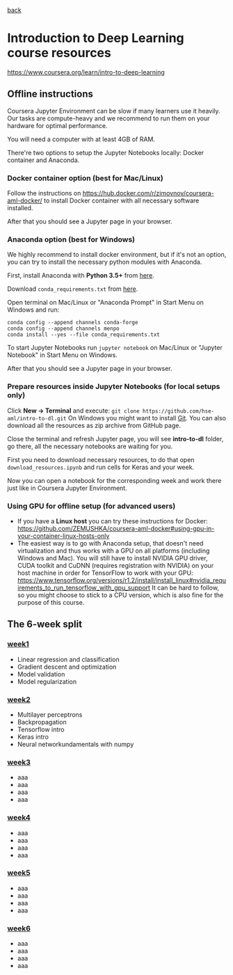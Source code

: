 [back](..)
# Introduction to Deep Learning course resources
https://www.coursera.org/learn/intro-to-deep-learning

## Offline instructions
Coursera Jupyter Environment can be slow if many learners use it heavily. 
Our tasks are compute-heavy and we recommend to run them on your hardware for optimal performance.

You will need a computer with at least 4GB of RAM.

There're two options to setup the Jupyter Notebooks locally: Docker container and Anaconda.

### Docker container option (best for Mac/Linux)

Follow the instructions on https://hub.docker.com/r/zimovnov/coursera-aml-docker/ to install Docker container with all necessary software installed.

After that you should see a Jupyter page in your browser.

### Anaconda option (best for Windows)
We highly recommend to install docker environment, but if it's not an option, 
you can try to install the necessary python modules with Anaconda.

First, install Anaconda with **Python 3.5+** from [here](https://www.anaconda.com/download).

Download `conda_requirements.txt` from [here](https://github.com/ZEMUSHKA/coursera-aml-docker/blob/master/conda_requirements.txt).

Open terminal on Mac/Linux or "Anaconda Prompt" in Start Menu on Windows and run:
```
conda config --append channels conda-forge
conda config --append channels menpo
conda install --yes --file conda_requirements.txt
```

To start Jupyter Notebooks run `jupyter notebook` on Mac/Linux or "Jupyter Notebook" in Start Menu on Windows.

After that you should see a Jupyter page in your browser.

### Prepare resources inside Jupyter Notebooks (for local setups only)

Click **New -> Terminal** and execute: `git clone https://github.com/hse-aml/intro-to-dl.git`
On Windows you might want to install [Git](https://git-scm.com/download/win). 
You can also download all the resources as zip archive from GitHub page.

Close the terminal and refresh Jupyter page, you will see **intro-to-dl** folder, go there, 
all the necessary notebooks are waiting for you.

First you need to download necessary resources, to do that open `download_resources.ipynb` 
and run cells for Keras and your week.

Now you can open a notebook for the corresponding week and work there just like in Coursera Jupyter Environment.

### Using GPU for offline setup (for advanced users)
- If you have a **Linux host** you can try these instructions for Docker: 
https://github.com/ZEMUSHKA/coursera-aml-docker#using-gpu-in-your-container-linux-hosts-only
- The easiest way is to go with Anaconda setup, 
that doesn't need virtualization and 
thus works with a GPU on all platforms (including Windows and Mac). 
You will still have to install NVIDIA GPU driver, CUDA toolkit and CuDNN 
(requires registration with NVIDIA) 
on your host machine in order for TensorFlow to work with your GPU: 
https://www.tensorflow.org/versions/r1.2/install/install_linux#nvidia_requirements_to_run_tensorflow_with_gpu_support
It can be hard to follow, so you might choose to stick to a CPU version, 
which is also fine for the purpose of this course.

## The 6-week split

### [week1](week1)
 - Linear regression and classification
 - Gradient descent and optimization
 - Model validation
 - Model regularization


### [week2](week2)
 - Multilayer perceptrons
 - Backpropagation
 - Tensorflow intro
 - Keras intro
 - Neural networkundamentals with numpy
### [week3](week3)
 - aaa
 - aaa
 - aaa
 - aaa
### [week4](week4)
 - aaa
 - aaa
 - aaa
 - aaa
### [week5](week5)
 - aaa
 - aaa
 - aaa
 - aaa
### [week6](week6)
 - aaa
 - aaa
 - aaa
 - aaa
